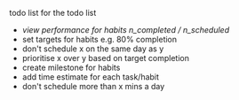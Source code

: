 todo list for the todo list
- *view performance for habits n_completed / n_scheduled*
- set targets for habits e.g. 80% completion
- don't schedule x on the same day as y
- prioritise x over y based on target completion
- create milestone for habits
- add time estimate for each task/habit
- don't schedule more than x mins a day

